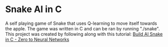 # Snake AI in C

A self playing game of Snake that uses Q-learning to move itself towards the apple. The game was written in C and can be ran by running "./snake". This project was created by following along with this tutorial: [Build AI Snake in C - Zero to Neural Networks](https://www.youtube.com/watch?v=_UR3bi5xyaY&t=1971s)

